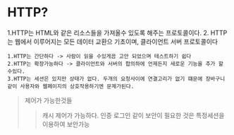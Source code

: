 <h1>HTTP?</h1>
1.HTTP는 HTML와 같은 리소스들을 가져올수 있도록 해주는 프로토콜이다.
2. HTTP는 웹에서 이루어지는 모든 데이터 교환으 기초이며, 클라이언트 서버 프로토콜이다


    1.HTTP는 간단하다 -> 사람이 읽을 수있게끔 고안 되었으며 테스트하기 쉽다
    2.HTTP는 확장가능하다 -> 클라이언트와 서버의 합의하에 언제든지 새로운 기능을 추가 할 수있다.
    3.HTTP는 세션은 있지만 상태가 없다. 두개의 요청사이에 연결고리가 없기 떄문에 장바구니같이 사용자와 웹페이지의 상호작용하기엔 문제가된다.

> 제어가 가능한것들
>>캐시 제어가 가능하다.
>>인증 로그인 같이 보안이 필요한 것은 특정세션을 이용하여 보안가능
